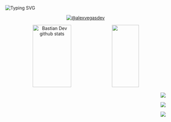  ![Typing SVG](https://readme-typing-svg.herokuapp.com/?color=d6affa&size=45&center=true&vCenter=true&width=1000&lines=Hi,+I'm+Alexandra+💻💜;Software+Engineering+Student)

<p align="center">
  <a href = "mailto:alexvegasdev@gmail.com" target="blank">
    <img align="center" src="https://img.shields.io/badge/Gmail-9572ac?style=for-the-badge&logo=gmail&logoColor=white" alt="@alexvegasdev"/>
  </a>
</p>

<div align="center">  
  <img width="49%" height="195px" src="https://github-readme-stats.vercel.app/api?username=alexvegasdev&show_icons=true&count_private=true&hide_border=true&title_color=d6affa&icon_color=d6affa&text_color=c9d1d9&bg_color=0d1117" alt="Bastian Dev github stats" /> 
  
  <img width="41%" height="195px" src="https://github-readme-stats.vercel.app/api/top-langs/?username=alexvegasdev&layout=compact&hide_border=true&title_color=d6affa&text_color=d6affa&bg_color=0d1117" />
</div> 

<p align="right">
  <a href="https://skillicons.dev">
    <img src="https://skillicons.dev/icons?i=html,css,php,laravel,mysql,cs,js,python" />
  </a>
</p>
<p align="right">
  <a href="https://skillicons.dev">
    <img src="https://skillicons.dev/icons?i=git,github,vscode,visualstudio" />
  </a>
</p>
<p align="right">
  <a href="https://skillicons.dev">
    <img src="https://skillicons.dev/icons?i=photoshop,pr" />
  </a>
</p>


